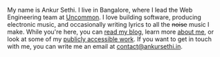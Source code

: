 ---
---

My name is Ankur Sethi. I live in Bangalore, where I lead the Web Engineering team at [Uncommon](http://uncommon.is). I love building software, producing electronic music, and occasionally writing lyrics to all the <s>noise</s> music I make. While you're here, you can [read my blog](/blog), learn more [about me](/about-contact), or look at some of my [publicly accessible work](/work). If you want to get in touch with me, you can write me an email at [contact@ankursethi.in](mailto:contact@ankursethi.in).